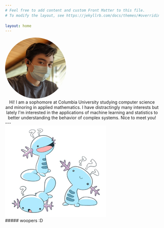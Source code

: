 ```yaml
---
# Feel free to add content and custom Front Matter to this file.
# To modify the layout, see https://jekyllrb.com/docs/themes/#overriding-theme-defaults

layout: home
---
```

<div>
<img class="center" src="/assets/img/ryananselm.jpg" alt="Ryan Anselm" height="200" width="200" style="border-radius:50%"/>
</div>

<div style="text-align:center; text-width:800px; margin: 0 auto;">
Hi! I am a sophomore at Columbia University studying computer science and minoring in applied mathematics. I have distractingly many interests but lately I'm interested in the applications of machine learning and statistics to better understanding the behavior of complex systems. Nice to meet you!
</div>
---
<div>
<img class="center" src="/assets/img/wooper.jpg" alt="woopers!" height="300" weight="auto"/>
</div>
##### woopers :D